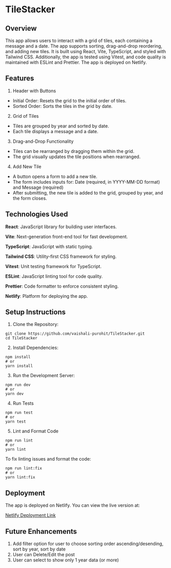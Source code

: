 # TileStacker

## Overview

This app allows users to interact with a grid of tiles, each containing a message and a date. The app supports sorting, drag-and-drop reordering, and adding new tiles. It is built using React, Vite, TypeScript, and styled with Tailwind CSS. Additionally, the app is tested using Vitest, and code quality is maintained with ESLint and Prettier. The app is deployed on Netlify.

## Features

1. Header with Buttons

- Initial Order: Resets the grid to the initial order of tiles.
- Sorted Order: Sorts the tiles in the grid by date.

2. Grid of Tiles

- Tiles are grouped by year and sorted by date.
- Each tile displays a message and a date.

3. Drag-and-Drop Functionality

- Tiles can be rearranged by dragging them within the grid.
- The grid visually updates the tile positions when rearranged.

4. Add New Tile

- A button opens a form to add a new tile.
- The form includes inputs for: Date (required, in YYYY-MM-DD format) and Message (required)
- After submitting, the new tile is added to the grid, grouped by year, and the form closes.

## Technologies Used

**React**: JavaScript library for building user interfaces.

**Vite**: Next-generation front-end tool for fast development.

**TypeScript**: JavaScript with static typing.

**Tailwind CSS**: Utility-first CSS framework for styling.

**Vitest**: Unit testing framework for TypeScript.

**ESLint**: JavaScript linting tool for code quality.

**Prettier**: Code formatter to enforce consistent styling.

**Netlify**: Platform for deploying the app.

## Setup Instructions

1. Clone the Repository:

```
git clone https://github.com/vaishali-purohit/TileStacker.git
cd TileStacker
```

2. Install Dependencies:

```
npm install
# or
yarn install
```

3. Run the Development Server:

```
npm run dev
# or
yarn dev
```

4. Run Tests

```
npm run test
# or
yarn test
```

5. Lint and Format Code

```
npm run lint
# or
yarn lint
```

To fix linting issues and format the code:

```
npm run lint:fix
# or
yarn lint:fix
```

## Deployment

The app is deployed on Netlify. You can view the live version at:

[Netlify Deployment Link](https://tilestacker.netlify.app/)

## Future Enhancements

1. Add filter option for user to choose sorting order ascending/desending, sort by year, sort by date
2. User can Delete/Edit the post
3. User can select to show only 1 year data (or more)
